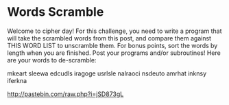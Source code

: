 # Words Scramble

Welcome to cipher day!
For this challenge, you need to write a program that will take the scrambled words from this post, and compare them against THIS WORD LIST to unscramble them. For bonus points, sort the words by length when you are finished. Post your programs and/or subroutines!
Here are your words to de-scramble:

mkeart
sleewa
edcudls
iragoge
usrlsle
nalraoci
nsdeuto
amrhat
inknsy
iferkna

http://pastebin.com/raw.php?i=jSD873gL
